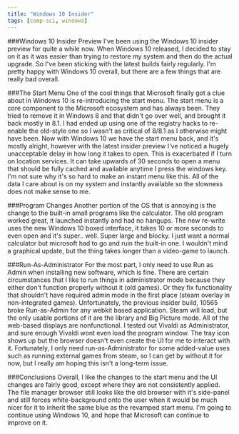 ```yaml
---
title: "Windows 10 Insider"
tags: [comp-sci, windows]
---
```


###Windows 10 Insider Preview
I've been using the Windows 10 insider preview for quite a while now. When Windows 10 released, I decided to stay on it as it was easier than trying to restore my system and then do the actual upgrade.  So I've been sticking with the latest builds fairly regularly.  I'm pretty happy with Windows 10 overall, but there are a few things that are really bad overall.  

###The Start Menu
One of the cool things that Microsoft finally got a clue about in Windows 10 is re-introducing the start menu.  The start menu is a core component to the Microsoft ecosystem and has always been.  They tried to remove it in Windows 8 and that didn't go over well, and brought it back mostly in 8.1.  I had ended up using one of the registry hacks to re-enable the old-style one so I wasn't as critical of 8/8.1 as I otherwise might have been.  Now with Windows 10 we have the start menu back, and it's mostly alright, however with the latest insider preview I've noticed a hugely unacceptable delay in how long it takes to open. This is exacerbated if I turn on location services.  It can take upwards of 30 seconds to open a menu that should be fully cached and available anytime I press the windows key.  I'm not sure why it's so hard to make an instant menu like this. All of the data I care about is on my system and instantly available so the slowness does not make sense to me.

###Program Changes
Another portion of the OS that is annoying is the change to the built-in small programs like the calculator.  The old program worked great, it launched instantly and had no hangups.  The new re-write uses the new Windows 10 boxed interface, it takes 10 or more seconds to even open and it's super.. well. Super large and blocky.  I just want a normal calculator but microsoft had to go and ruin the built-in one.  I wouldn't mind a graphical update, but the thing takes longer than a video-game to launch.


###Run-As-Administrator
For the most part, I only need to use Run as Admin when installing new software, which is fine.  There are certain circumstances that I like to run things in administrator mode because they either don't function properly without it (old games). Or they fix functionality that shouldn't have required admin mode in the first place (steam overlay in non-integrated games).  Unfortunately, the previous insider build, 10565 broke Run-as-Admin for any webkit based application.  Steam will load, but the only usable portions of it are the library and Big Picture mode. All of the web-based displays are nonfunctional.  I tested out Vivaldi as Administrator, and sure enough Vivaldi wont even load the program window. The tray icon shows up but the browser doesn't even create the UI for me to interact with it.  Fortunately, I only need run-as-Administrator for some added-value uses such as running external games from steam, so I can get by without it for now, but I really am hoping this isn't a long-term issue.

###Conclusions
Overall, I like the changes to the start menu and the UI changes are fairly good, except where they are not consistently applied. The file manager browser still looks like the old browser with it's side-panel and still forces white-background onto the user when it would be much nicer for it to inherit the same blue as the revamped start menu. I'm going to continue using Windows 10, and hope that Microsoft can continue to improve on it.
